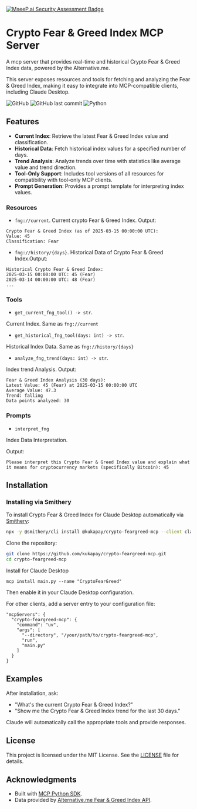 [![MseeP.ai Security Assessment Badge](https://mseep.net/pr/kukapay-crypto-feargreed-mcp-badge.png)](https://mseep.ai/app/kukapay-crypto-feargreed-mcp)

# Crypto Fear & Greed Index MCP Server

A mcp server that provides real-time and historical Crypto Fear & Greed Index data, powered by the Alternative.me.

This server exposes resources and tools for fetching and analyzing the Fear & Greed Index, making it easy to integrate into MCP-compatible clients, including Claude Desktop.

![GitHub](https://img.shields.io/github/license/kukapay/crypto-feargreed-mcp) 
![GitHub last commit](https://img.shields.io/github/last-commit/kukapay/crypto-feargreed-mcp) 
![Python](https://img.shields.io/badge/python-3.10%2B-blue)

## Features

- **Current Index**: Retrieve the latest Fear & Greed Index value and classification.
- **Historical Data**: Fetch historical index values for a specified number of days.
- **Trend Analysis**: Analyze trends over time with statistics like average value and trend direction.
- **Tool-Only Support**: Includes tool versions of all resources for compatibility with tool-only MCP clients.
- **Prompt Generation**: Provides a prompt template for interpreting index values.

### Resources

- `fng://current`. Current crypto Fear & Greed Index. Output: 
```
Crypto Fear & Greed Index (as of 2025-03-15 00:00:00 UTC):
Value: 45
Classification: Fear
```

- `fng://history/{days}`. Historical Data of Crypto Fear & Greed Index.Output:
```
Historical Crypto Fear & Greed Index:
2025-03-15 00:00:00 UTC: 45 (Fear)
2025-03-14 00:00:00 UTC: 48 (Fear)
...
```

### Tools

- `get_current_fng_tool() -> str`. 

Current Index. Same as `fng://current`

- `get_historical_fng_tool(days: int) -> str`. 

Historical Index Data. Same as `fng://history/{days}`

- `analyze_fng_trend(days: int) -> str`. 

Index trend Analysis. Output:
```
Fear & Greed Index Analysis (30 days):
Latest Value: 45 (Fear) at 2025-03-15 00:00:00 UTC
Average Value: 47.3
Trend: falling
Data points analyzed: 30
```

### Prompts

- `interpret_fng`

Index Data Interpretation.

Output:
```
Please interpret this Crypto Fear & Greed Index value and explain what it means for cryptocurrency markets (specifically Bitcoin): 45
```

## Installation

### Installing via Smithery

To install Crypto Fear & Greed Index for Claude Desktop automatically via [Smithery](https://smithery.ai/server/@kukapay/crypto-feargreed-mcp):

```bash
npx -y @smithery/cli install @kukapay/crypto-feargreed-mcp --client claude
```

Clone the repository:

```bash
git clone https://github.com/kukapay/crypto-feargreed-mcp.git
cd crypto-feargreed-mcp
```  

Install for Claude Desktop
```
mcp install main.py --name "CryptoFearGreed"
```
Then enable it in your Claude Desktop configuration.

For other clients, add a server entry to your configuration file:

```
"mcpServers": { 
  "crypto-feargreed-mcp": { 
    "command": "uv", 
    "args": [ 
      "--directory", "/your/path/to/crypto-feargreed-mcp", 
      "run", 
      "main.py" 
    ]
  } 
}
```

## Examples

After installation, ask:

- "What's the current Crypto Fear & Greed Index?"
- "Show me the Crypto Fear & Greed Index trend for the last 30 days." 

Claude will automatically call the appropriate tools and provide responses.

## License
This project is licensed under the MIT License. See the [LICENSE](LICENSE) file for details.

## Acknowledgments

- Built with [MCP Python SDK](https://github.com/modelcontextprotocol/python-sdk).
- Data provided by [Alternative.me Fear & Greed Index API](https://api.alternative.me/fng/).